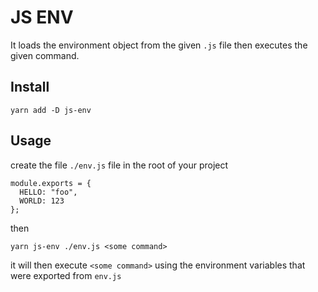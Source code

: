 # JS ENV

It loads the environment object from the given `.js` file then executes the given command.

## Install

```
yarn add -D js-env
```

## Usage

create the file `./env.js` file in the root of your project

```
module.exports = {
  HELLO: "foo",
  WORLD: 123
};
```

then

```
yarn js-env ./env.js <some command>
```

it will then execute `<some command>` using the environment variables that were exported from `env.js`
